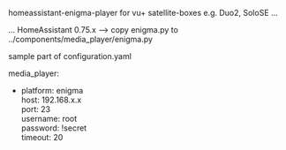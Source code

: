 homeassistant-enigma-player for vu+ satellite-boxes e.g. Duo2, SoloSE ...

... HomeAssistant 0.75.x  --> copy enigma.py to ../components/media_player/enigma.py

sample part of configuration.yaml


media_player:                                                                                                                                                     
  - platform: enigma                                                                                                                                              
    host: 192.168.x.x                                                                                                                                           
    port: 23                                                                                                                                                      
    username: root                                                                                                                                                
    password: !secret                                                                                                                                         
    timeout: 20   
